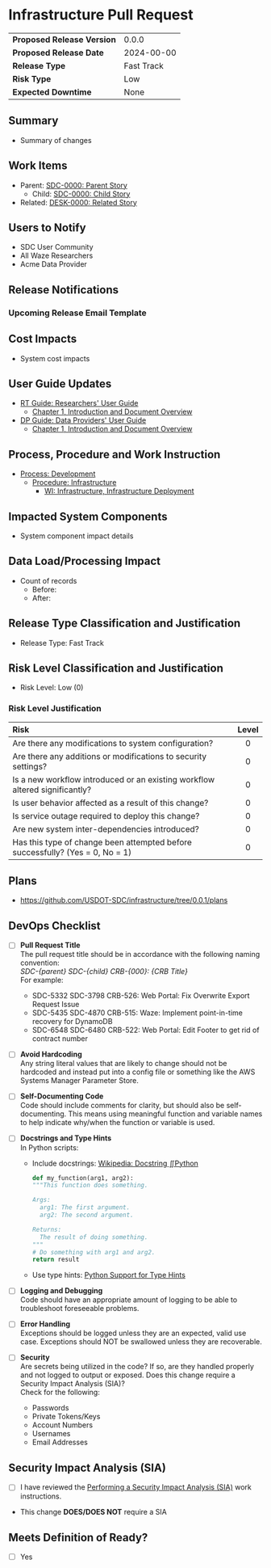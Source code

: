 <!-- Document Status: Draft -->

# Infrastructure Pull Request
<!-- Instructions -->
<!--   Be sure to tag to the head of the main branch with the version after the Pull Request is merged. -->
<!--  -->
|                              |            |
|------------------------------|------------|
| __Proposed Release Version__ | 0.0.0      |
| __Proposed Release Date__    | 2024-00-00 |
| __Release Type__             | Fast Track |
| __Risk Type__                | Low        |
| __Expected Downtime__        | None       |

## Summary
<!-- Instructions -->
<!--   Provide a summary of the change to be implemented, references to Jira/Confluence pages for background information, etc. -->
<!--   Provide benefits of implementing the change -->
- Summary of changes

## Work Items
<!-- Instructions -->
<!-- Provide a link to the parent, child and other related Jira stories -->
<!-- Pull Requests without links will not be approved -->
- Parent: [SDC-0000: Parent Story](https://securedatacommons.atlassian.net/browse/SDC-0000)
  - Child: [SDC-0000: Child Story](https://securedatacommons.atlassian.net/browse/SDC-0000)
- Related: [DESK-0000: Related Story](https://securedatacommons.atlassian.net/browse/DESK-0000)

## Users to Notify
<!-- Instructions -->
<!--   Provide a list or group of users affected by the change -->
- SDC User Community
- All Waze Researchers
- Acme Data Provider

## Release Notifications
<!-- Instructions -->
<!--   Only applies when the change will affect what users see or how they interact with the platform -->
### Upcoming Release Email Template
<!--   If not required, delete the Upcoming Release Email Template section 
__To:__  
Designate Recipients
- All of CRM
- Active Projects
- Active Users
- Specific Project, etc...

__Subject__  
Secure Data Commons: Upcoming Release, 2022-00-00, Infrastructure: Release Title

__Body__  
Secure Data Commons Community:
We are making changes to the Secure Data Commons' (SDC) infrastructure this week. Deployment of this release will occur on Xday, Month DD, 2020 from x pm to x pm ET. 
Connectivity to the SDCs' infrastructure will be <available or unavailable> during this deployment window. 
We will send a notification email once the deployment is complete.

This release includes
1. New features being release:<describe the new functionality in terms that are easy for anyone to understand. Where possible reference any training materials.>
2. Bug Fixes being addressed:<describe the bug fix in terms that are easy for anyone to understand. Where possible reference any training materials.>

What you need to know:
<text describing any user required actions post release, support processes in place immediately after release, etc>

For more information:  
As always, don’t hesitate to contact the SDC Support Team with any comments or questions, we will be happy to help.

Thank you,  
SDC Support Team

### Post Release Email Template
__To:__  
Designate Recipients
- All of CRM
- Active Projects
- Active Users
- Specific Project, etc...

__Subject__  
Secure Data Commons: Update, Infrastructure: Release Title  
__Body__  
Secure Data Commons Community:
We have successfully deployed the latest changes to the Secure Data Commons' (SDC) infrastructure.

This release included
1. New features being release:<describe the new functionality in terms that are easy for anyone to understand. Where possible reference any training materials.>
2. Bug Fixes being addressed:<describe the bug fix in terms that are easy for anyone to understand. Where possible reference any training materials.>

What you need to know:
<text describing any user required actions post release, support processes in place immediately after release, etc>

For more information:  
As always, don’t hesitate to contact the SDC Support Team with any comments or questions, we will be happy to help.

Thank you,  
SDC Support Team
-->

## Cost Impacts
<!-- Instructions -->
<!--   Provide details on system cost impacts -->
- System cost impacts

## User Guide Updates
<!-- Instructions -->
<!--   Provide details on what training materials have been updated/created, include a link -->
- [RT Guide: Researchers' User Guide](https://securedatacommons.atlassian.net/wiki/spaces/DESK/pages/2223964161/)
  - [Chapter 1, Introduction and Document Overview](https://securedatacommons.atlassian.net/wiki/spaces/DESK/pages/2224586753/)
- [DP Guide: Data Providers' User Guide](https://securedatacommons.atlassian.net/wiki/spaces/DESK/pages/1376780433/)
  - [Chapter 1, Introduction and Document Overview](https://securedatacommons.atlassian.net/wiki/spaces/DESK/pages/2253586439/)

## Process, Procedure and Work Instruction
- [Process: Development](https://securedatacommons.atlassian.net/wiki/spaces/DO/pages/1332379871)
  - [Procedure: Infrastructure](https://securedatacommons.atlassian.net/wiki/spaces/DO/pages/2437218305)
    - [WI: Infrastructure, Infrastructure Deployment](https://securedatacommons.atlassian.net/wiki/spaces/DO/pages/2501017629)

## Impacted System Components
<!-- Instructions -->
<!--   Provide details on what system components are affected, if any -->
- System component impact details

## Data Load/Processing Impact
<!-- Instructions -->
<!--   Record the counts (expected/actual) in this section. -->
<!--   The next day (or next load interval) you will need to check and put the next load count. -->
- Count of records
  - Before: 
  - After: 


## Release Type Classification and Justification
<!-- Instructions -->
<!--   Provide details on the Release Type -->
<!--   Release Type -->
<!--     Major: Architectural or significant functionality changes -->
<!--     Minor: Routine minor enhancements to existing functionality -->
<!--     Fast Track: Functionality enhancements with limited risk -->
<!--     Hot Fix: Solutions for defects impacting expected user functionality -->
- Release Type: Fast Track

## Risk Level Classification and Justification
<!-- Instructions -->
<!--   Provide details on the Risk Level and Risk Level Justification -->
<!--   Risk Levels: -->
<!--     0-2: Low -->
<!--     3-4: Medium -->
<!--     5-7: High -->
- Risk Level: Low (0)

### Risk Level Justification
| Risk                                                                           | Level |
|:------------------------------------------------------------------------------ |:-----:|
| Are there any modifications to system configuration?                           |   0   |
| Are there any additions or modifications to security settings?                 |   0   |
| Is a new workflow introduced or an existing workflow altered significantly?    |   0   |
| Is user behavior affected as a result of this change?                          |   0   |
| Is service outage required to deploy this change?                              |   0   |
| Are new system inter-dependencies introduced?                                  |   0   |
| Has this type of change been attempted before successfully? (Yes = 0, No = 1)  |   0   |

## Plans
<!-- Instructions -->
<!--   Provide a link to the plans directory of the repo at this release tag (/tree/0.0.0/plans) -->
<!--   After deployment, check off the items from the Test Plan. Record the results as comments on this pull request. -->
- https://github.com/USDOT-SDC/infrastructure/tree/0.0.1/plans

## DevOps Checklist
- [ ] **Pull Request Title**  
The pull request title should be in accordance with the following naming convention:  
_SDC-{parent} SDC-{child} CRB-{000}: {CRB Title}_  
For example:
  - SDC-5332 SDC-3798 CRB-526: Web Portal: Fix Overwrite Export Request Issue
  - SDC-5435 SDC-4870 CRB-515: Waze: Implement point-in-time recovery for DynamoDB
  - SDC-6548 SDC-6480 CRB-522: Web Portal: Edit Footer to get rid of contract number

- [ ] **Avoid Hardcoding**  
Any string literal values that are likely to change should not be hardcoded and instead put into a config file or something like the AWS Systems Manager Parameter Store.

- [ ] **Self-Documenting Code**  
Code should include comments for clarity, but should also be self-documenting. This means using meaningful function and variable names to help indicate why/when the function or variable is used.

- [ ] **Docstrings and Type Hints**  
In Python scripts:
  - Include docstrings: [Wikipedia: Docstring ∬Python](https://en.wikipedia.org/wiki/Docstring#Python)
    ```python
    def my_function(arg1, arg2):
    """This function does something.

    Args:
      arg1: The first argument.
      arg2: The second argument.

    Returns:
      The result of doing something.
    """
    # Do something with arg1 and arg2.
    return result
    ```
  - Use type hints: [Python Support for Type Hints](https://docs.python.org/3/library/typing.html)

- [ ] **Logging and Debugging**  
Code should have an appropriate amount of logging to be able to troubleshoot foreseeable problems.

- [ ] **Error Handling**  
Exceptions should be logged unless they are an expected, valid use case. Exceptions should NOT be swallowed unless they are recoverable.

- [ ] **Security**  
Are secrets being utilized in the code? If so, are they handled properly and not logged to output or exposed. Does this change require a Security Impact Analysis (SIA)?  
Check for the following:
  - Passwords
  - Private Tokens/Keys
  - Account Numbers
  - Usernames
  - Email Addresses

## Security Impact Analysis (SIA)
  <!-- Instructions -->
  <!--   Review the SIA WI -->
  - [ ] I have reviewed the [Performing a Security Impact Analysis (SIA)](https://securedatacommons.atlassian.net/wiki/spaces/DO/pages/2642935856) work instructions.
  <!--   Does this change require a SIA? -->
  - This change __DOES/DOES NOT__ require a SIA

<!--   If not required, delete the following SIA template 
### Change Information
Description of System Change (This must be a detailed description that includes the Drivers for the change)

### Technical Representative Information
If a technical representative of the ISSO is performing this assessment on behalf of the ISSO, please provide your contact information.
- Representative performing the SIA: 
- Title of Representative performing the SIA: 

### Trigger Actions and Events Evaluation
Directions: Please complete the following by indicating Y/N if a particular security event occurs and entering a description of the summary of security impacts/technical overview/risks identified. Highlight anything where a possible significant change is detected. The ARS Controls impacted is not all-inclusive.  
Note: this is not all-inclusive.

### Security Impact Analysis (SIA) Checklist
- Mission/Business requirements
  - [ ] New Users or New User Roles Added
  - [ ] Change in data collection, storage, sharing  
  - [ ] Cessation of mission or function.  

- Policy/Standards
  - [ ] New revisions of ARS and CMS policy; or Issue or Update of NIST documents  

- Laws, Regulations, Directives
  - [ ] New or Changed  

- System boundary
  - [ ] Interconnections and New connection to FISMA system or Service  
  - [ ] Architecture, Topology, Port/Protocol/Service change  
  - [ ] New processing location(s)  

- System boundary (environment)
  - [ ] Change or Addition of Hosting Infrastructure or Site    

- Security components
  - [ ] Identification, Authentication, Authorization, New methods for authentication and/or 
  - [ ] Security Controls – Change in implementation standard or status  

- User Interface
  - [ ] Updates to GUI including addition of new pages, new inputs

- New or Updated Hardware
  - [ ] Servers, Communication Devices

- New or Updated Operating System
  - [ ] Change in Operating System

- New or Updated Security Software
  - [ ] New Security Software or Perimeter Security Change

- Support Software
  - [ ] New Support Software

- Vendor Patches
  - [ ] Software, Servers

- Vulnerability (New or Existing)
  - [ ] Attacks Developed
  - [ ] Attacks Succeed Elsewhere
  - [ ] Found (No Attacks Known)
-->

## Meets Definition of Ready?
- [ ] Yes

